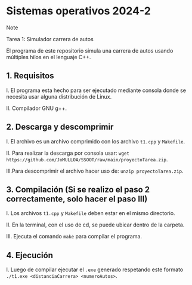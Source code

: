 # Sistemas operativos 2024-2
> [!NOTE]
> Tarea 1: Simulador carrera de autos

El programa de este repositorio simula una carrera de autos usando múltiples hilos en el lenguaje C++.

## 1. Requisitos
I.  El programa esta hecho para ser ejecutado mediante consola donde se necesita usar alguna distribución de Linux.

II. Compilador GNU g++.

## 2. Descarga y descomprimir
I.  El archivo es un archivo comprimido con los archivo `t1.cpp` y `Makefile`.

II. Para realizar la descarga por consola usar: `wget https://github.com/JoMULLOA/SSOOT/raw/main/proyectoTarea.zip`.

III.Para descomprimir el archivo hacer uso de: `unzip proyectoTarea.zip`.

## 3. Compilación (Si se realizo el paso 2 correctamente, solo hacer el paso III)
I.   Los archivos `t1.cpp` y `Makefile` deben estar en el mismo directorio.

II.  En la terminal, con el uso de cd, se puede ubicar dentro de la carpeta.

III. Ejecuta el comando `make` para compilar el programa.

## 4. Ejecución
I. Luego de compilar ejecutar el `.exe` generado respetando este formato `./t1.exe <distanciaCarrera> <numeroAutos>`.
